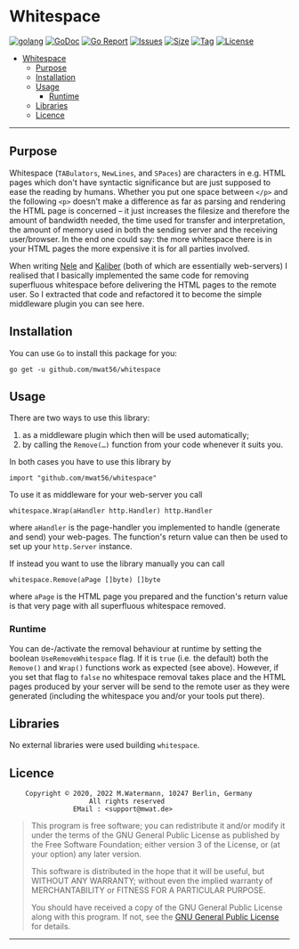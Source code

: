 # Whitespace

[![golang](https://img.shields.io/badge/Language-Go-green.svg)](https://golang.org/)
[![GoDoc](https://godoc.org/github.com/mwat56/whitespace?status.svg)](https://godoc.org/github.com/mwat56/whitespace)
[![Go Report](https://goreportcard.com/badge/github.com/mwat56/whitespace)](https://goreportcard.com/report/github.com/mwat56/whitespace)
[![Issues](https://img.shields.io/github/issues/mwat56/whitespace.svg)](https://github.com/mwat56/whitespace/issues?q=is%3Aopen+is%3Aissue)
[![Size](https://img.shields.io/github/repo-size/mwat56/whitespace.svg)](https://github.com/mwat56/whitespace/)
[![Tag](https://img.shields.io/github/tag/mwat56/whitespace.svg)](https://github.com/mwat56/whitespace/tags)
[![License](https://img.shields.io/github/mwat56/whitespace.svg)](https://github.com/mwat56/whitespace/blob/main/LICENSE)

- [Whitespace](#whitespace)
	- [Purpose](#purpose)
	- [Installation](#installation)
	- [Usage](#usage)
		- [Runtime](#runtime)
	- [Libraries](#libraries)
	- [Licence](#licence)

----

## Purpose

Whitespace (`TABulators`, `NewLines`, and `SPaces`) are characters in e.g. HTML pages which don't have syntactic significance but are just supposed to ease the reading by humans.
Whether you put one space between `</p>` and the following `<p>` doesn't make a difference as far as parsing and rendering the HTML page is concerned – it just increases the filesize and therefore the amount of bandwidth needed, the time used for transfer and interpretation, the amount of memory used in both the sending server and the receiving user/browser.
In the end one could say: the more whitespace there is in your HTML pages the more expensive it is for all parties involved.

When writing [Nele](https://github.com/mwat56/Nele/blob/main/README.md) and [Kaliber](https://github.com/mwat56/kaliber/blob/main/README.md) (both of which are essentially web-servers) I realised that I basically implemented the same code for removing superfluous whitespace before delivering the HTML pages to the remote user.
So I extracted that code and refactored it to become the simple middleware plugin you can see here.

## Installation

You can use `Go` to install this package for you:

	go get -u github.com/mwat56/whitespace

## Usage

There are two ways to use this library:

1. as a middleware plugin which then will be used automatically;
2. by calling the `Remove(…)` function from your code whenever it suits you.

In both cases you have to use this library by

	import "github.com/mwat56/whitespace"

To use it as middleware for your web-server you call

	whitespace.Wrap(aHandler http.Handler) http.Handler

where `aHandler` is the page-handler you implemented to handle (generate and send) your web-pages.
The function's return value can then be used to set up your `http.Server` instance.

If instead you want to use the library manually you can call

	whitespace.Remove(aPage []byte) []byte

where `aPage` is the HTML page you prepared and the function's return value is that very page with all superfluous whitespace removed.

### Runtime

You can de-/activate the removal behaviour at runtime by setting the boolean `UseRemoveWhitespace` flag.
If it is `true` (i.e. the default) both the `Remove()` and `Wrap()` functions work as expected (see above).
However, if you set that flag to `false` no whitespace removal takes place and the HTML pages produced by your server will be send to the remote user as they were generated (including the whitespace you and/or your tools put there).

## Libraries

No external libraries were used building `whitespace`.

## Licence

        Copyright © 2020, 2022 M.Watermann, 10247 Berlin, Germany
                        All rights reserved
                    EMail : <support@mwat.de>

> This program is free software; you can redistribute it and/or modify it under the terms of the GNU General Public License as published by the Free Software Foundation; either version 3 of the License, or (at your option) any later version.
>
> This software is distributed in the hope that it will be useful, but WITHOUT ANY WARRANTY; without even the implied warranty of MERCHANTABILITY or FITNESS FOR A PARTICULAR PURPOSE.
>
> You should have received a copy of the GNU General Public License along with this program. If not, see the [GNU General Public License](http://www.gnu.org/licenses/gpl.html) for details.

----
